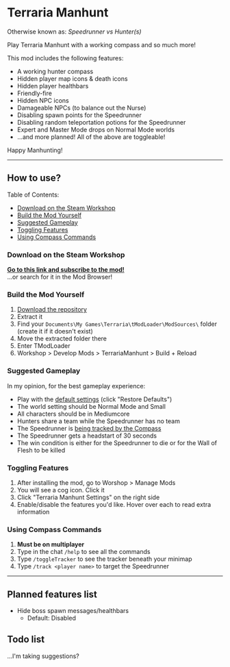 # Terraria Manhunt

Otherwise known as: _Speedrunner vs Hunter(s)_

Play Terraria Manhunt with a working compass and so much more!

This mod includes the following features:
- A working hunter compass
- Hidden player map icons & death icons
- Hidden player healthbars
- Friendly-fire
- Hidden NPC icons
- Damageable NPCs (to balance out the Nurse)
- Disabling spawn points for the Speedrunner
- Disabling random teleportation potions for the Speedrunner
- Expert and Master Mode drops on Normal Mode worlds
- ...and more planned! All of the above are toggleable!

Happy Manhunting!

---

## How to use?

Table of Contents:
- [Download on the Steam Workshop](#workshop)
- [Build the Mod Yourself](#buildMod)
- [Suggested Gameplay](#suggestions)
- [Toggling Features](#configSetup)
- [Using Compass Commands](#compassCommands)

<h3 id="workshop">Download on the Steam Workshop</h3>

[**Go to this link and subscribe to the mod!**](#unpublished_currently)  
...or search for it in the Mod Browser!

<h3 id="buildMod">Build the Mod Yourself</h3>

1. [Download the repository](https://github.com/MCMi460/TerrariaManhunt/archive/refs/heads/main.zip)
2. Extract it
3. Find your `Documents\My Games\Terraria\tModLoader\ModSources\` folder (create it if it doesn't exist)
4. Move the extracted folder there
5. Enter TModLoader
6. Workshop > Develop Mods > TerrariaManhunt > Build + Reload

<h3 id="suggestions">Suggested Gameplay</h3>

In my opinion, for the best gameplay experience:  
- Play with the [default settings](#configSetup) (click "Restore Defaults")
- The world setting should be Normal Mode and Small
- All characters should be in Mediumcore
- Hunters share a team while the Speedrunner has no team
- The Speedrunner is [being tracked by the Compass](#compassCommands)
- The Speedrunner gets a headstart of 30 seconds
- The win condition is either for the Speedrunner to die or for the Wall of Flesh to be killed

<h3 id="configSetup">Toggling Features</h3>

1. After installing the mod, go to Worshop > Manage Mods
2. You will see a cog icon. Click it
3. Click "Terraria Manhunt Settings" on the right side
4. Enable/disable the features you'd like. Hover over each to read extra information

<h3 id="compassCommands">Using Compass Commands</h3>

1. **Must be on multiplayer**
2. Type in the chat `/help` to see all the commands
3. Type `/toggleTracker` to see the tracker beneath your minimap
4. Type `/track <player name>` to target the Speedrunner

---

## Planned features list
- Hide boss spawn messages/healthbars
	- Default: Disabled

## Todo list
...I'm taking suggestions?